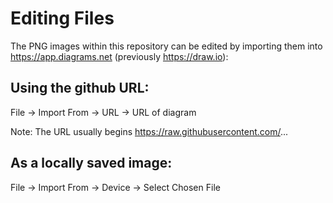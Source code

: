 # Editing Files

The PNG images within this repository can be edited by importing them into <https://app.diagrams.net> (previously <https://draw.io>):

## Using the github URL:

File -> Import From -> URL -> URL of diagram 

Note: The URL usually begins <https://raw.githubusercontent.com/>...

## As a locally saved image:

File -> Import From -> Device -> Select Chosen File
